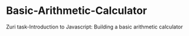 # Basic-Arithmetic-Calculator
Zuri task-Introduction to Javascript: Building a basic arithmetic calculator 

